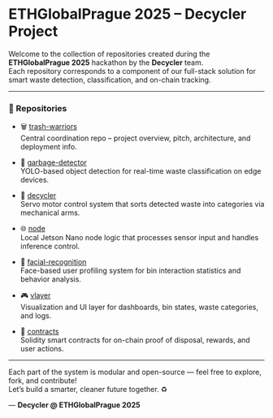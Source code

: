 # ETHGlobalPrague 2025 – Decycler Project

Welcome to the collection of repositories created during the **ETHGlobalPrague 2025** hackathon by the **Decycler** team.  
Each repository corresponds to a component of our full-stack solution for smart waste detection, classification, and on-chain tracking.

---

### 🔗 Repositories

- 🗑️ [trash-warriors](https://github.com/ETHGlobalPrague2025/trash-warriors)  
  Central coordination repo – project overview, pitch, architecture, and deployment info.

- 🤖 [garbage-detector](https://github.com/ETHGlobalPrague2025/garbage-detector)  
  YOLO-based object detection for real-time waste classification on edge devices.

- 🔁 [decycler](https://github.com/ETHGlobalPrague2025/decycler)  
  Servo motor control system that sorts detected waste into categories via mechanical arms.

- 🌐 [node](https://github.com/ETHGlobalPrague2025/node)  
  Local Jetson Nano node logic that processes sensor input and handles inference control.

- 🧠 [facial-recognition](https://github.com/ETHGlobalPrague2025/facial-recognition)  
  Face-based user profiling system for bin interaction statistics and behavior analysis.

- 🎮 [vlayer](https://github.com/ETHGlobalPrague2025/vlayer)  
  Visualization and UI layer for dashboards, bin states, waste categories, and logs.

- 📜 [contracts](https://github.com/ETHGlobalPrague2025/contracts)  
  Solidity smart contracts for on-chain proof of disposal, rewards, and user actions.

---

Each part of the system is modular and open-source — feel free to explore, fork, and contribute!  
Let’s build a smarter, cleaner future together. ♻️

— **Decycler @ ETHGlobalPrague 2025**
